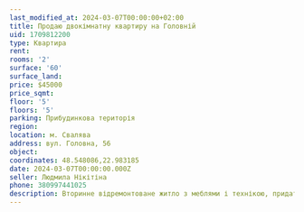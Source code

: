 ```yaml
---
last_modified_at: 2024-03-07T00:00:00+02:00
title: Продаю двокімнатну квартиру на Головній
uid: 1709812200
type: Квартира
rent:
rooms: '2'
surface: '60'
surface_land:
price: $45000
price_sqmt:
floor: '5'
floors: '5'
parking: Прибудинкова територія
region:
location: м. Свалява
address: вул. Головна, 56
object:
coordinates: 48.548086,22.983185
date: 2024-03-07T00:00:00.000Z
seller: Людмила Нікітіна
phone: 380997441025
description: Вторинне відремонтоване житло з меблями і технікою, придатне і готова для проживання
---
```

